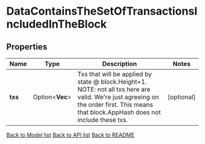 # DataContainsTheSetOfTransactionsIncludedInTheBlock

## Properties

Name | Type | Description | Notes
------------ | ------------- | ------------- | -------------
**txs** | Option<**Vec<String>**> | Txs that will be applied by state @ block.Height+1. NOTE: not all txs here are valid.  We're just agreeing on the order first. This means that block.AppHash does not include these txs. | [optional]

[Back to Model list](../README.md#documentation-for-models) [Back to API list](../README.md#documentation-for-api-endpoints) [Back to README](../README.md)


